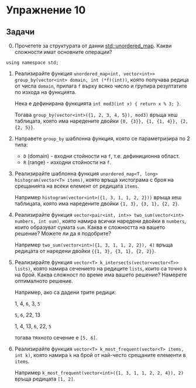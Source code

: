 Упражнение 10
=============

Задачи
------

0. Прочетете за структурата от данни
[std::unordered_map](http://en.cppreference.com/w/cpp/container/unordered_map).
Какви сложности имат основните операции?

`using namespace std;`

1. Реализирайте функция
`unordered_map<int, vector<int>> group_by(vector<int> domain, int (*f)(int))`,
която получава редица от числа `domain`,
прилага `f` върху всяко число и групира резултатите по изхода на функцията.

   Нека е дефинирана функцията `int mod3(int x) { return x % 3; }`.

   Тогава `group_by(vector<int>({1, 2, 3, 4, 5}), mod3)`
   връща хеш таблицата, която има наредените двойки
   `{0, {3}}, {1, {1, 4}}, {2, {2, 5}}`.

2. Направете `group_by` шаблонна функция, която се параметризира по 2 типа:
   - `D` (domain) - входни стойности на `f`, т.е. дефиниционна област.
   - `R` (range) - изходни стойности на `f`.

3. Реализирайте шаблонна функция
`unordered_map<T, long> histogram(vector<T> items)`,
която връща хистограма с броя на срещанията на всеки елемент от редицата `items`.

   Например `histogram(vector<int>({1, 3, 1, 1, 2, 2}))`
   връща хеш таблицата, която има наредените двойки
   `{1, 3}, {3, 1}, {2, 2}`.

4. Реализирайте функция
`vector<pair<int, int>> two_sum(vector<int> numbers, int sum)`,
която намира всички наредени двойки в `numbers`,
които образуват сумата `sum`.
Каква е сложността на вашето решение? Можете ли да я подобрите?

   Например `two_sum(vector<int>({1, 3, 1, 1, 2, 2}), 4)`
   връща редицата от наредени двойки
   `{{1, 3}, {3, 1}, {2, 2}}`.

5. Реализирайте функция
`vector<T> k_intersects(vector<vector<T>> lists)`,
която намира сечението на редиците `lists`, които са точно `k` на брой.
Каква сложност по време има вашето решение? Намерете оптималното решение.

   Например, ако са дадени трите редици:

   1, 4, `6`, 3, `5`

   `5`, `6`, 22, 13

   1, 4, 13, `6`, 22, `5`

   тогава тяхното сечение е `[5, 6]`.

6. Реализирайте функция
`vector<T> k_most_frequent(vector<T> items, int k)`,
която намира `k` на брой от най-често срещаните елементи в `items`.

   Например `k_most_frequent(vector<int>({1, 3, 1, 1, 2, 2, 4}), 2)`
   връща редицата `[1, 2]`.
